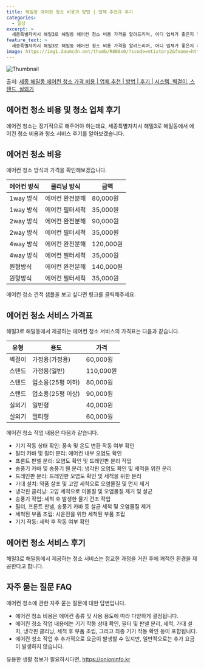 ```yaml
---
title: 해밀동 에어컨 청소 비용과 방법 | 업체 추천과 후기
categories:
  - 일상
excerpt: >
  세종특별자치시 해밀3로 해밀동 에어컨 청소 비용 가격을 알려드리며, 어디 업체가 좋은지 후기를 통해 알아보겠습니다. 현재 글에서는 시스템, 벽걸이, 스탠드, 실외기 각각에 대해 청소 비용이 나와 있으니 참고하시면 되겠습니다. 에어컨 분해 청소 방법 보기 👈 클릭셀프 에어컨 청소 방법 보기👈 클릭해밀3로 해밀동 에어컨 청소 비용시스템에어컨 방식클리닝방식금액1way 방식에어컨 완전분해80,000원1way 방식에어컨 필터세척35,000원2way 방식에어컨 완전분해90,000원2way 방식에어컨 필터세척35,000원4way 방식에어컨 완전분해120,000원4way 방식에어컨 필터세척35,000원원형방식에어컨 완전분해140,000원원형방식에어컨 필터세척35,000원에어컨 청소 견적 샘플 보기 👈 클릭에어컨 냄새의..
feature_text: >
  세종특별자치시 해밀3로 해밀동 에어컨 청소 비용 가격을 알려드리며, 어디 업체가 좋은지 후기를 통해 알아보겠습니다. 현재 글에서는 시스템, 벽걸이, 스탠드, 실외기 각각에 대해 청소 비용이 나와 있으니 참고하시면 되겠습니다. 에어컨 분해 청소 방법 보기 👈 클릭셀프 에어컨 청소 방법 보기👈 클릭해밀3로 해밀동 에어컨 청소 비용시스템에어컨 방식클리닝방식금액1way 방식에어컨 완전분해80,000원1way 방식에어컨 필터세척35,000원2way 방식에어컨 완전분해90,000원2way 방식에어컨 필터세척35,000원4way 방식에어컨 완전분해120,000원4way 방식에어컨 필터세척35,000원원형방식에어컨 완전분해140,000원원형방식에어컨 필터세척35,000원에어컨 청소 견적 샘플 보기 👈 클릭에어컨 냄새의..
image: https://img1.daumcdn.net/thumb/R800x0/?scode=mtistory2&fname=https%3A%2F%2Fblog.kakaocdn.net%2Fdn%2FbvlDSV%2FbtsHwggbE0J%2FQua4eki2cbmHbB4QfYUaGk%2Fimg.webp
---
```


![Thumbnail](https://img1.daumcdn.net/thumb/R800x0/?scode=mtistory2&fname=https%3A%2F%2Fblog.kakaocdn.net%2Fdn%2FbvlDSV%2FbtsHwggbE0J%2FQua4eki2cbmHbB4QfYUaGk%2Fimg.webp)

<p>출처: <a href="https://onioninfo.kr/entry/%EC%84%B8%EC%A2%85-%ED%95%B4%EB%B0%80%EB%8F%99-%EC%97%90%EC%96%B4%EC%BB%A8-%EC%B2%AD%EC%86%8C-%EA%B0%80%EA%B2%A9-%EB%B9%84%EC%9A%A9-%EC%97%85%EC%B2%B4-%EC%B6%94%EC%B2%9C-%EB%B0%A9%EB%B2%95-%ED%9B%84%EA%B8%B0-%EC%8B%9C%EC%8A%A4%ED%85%9C-%EB%B2%BD%EA%B1%B8%EC%9D%B4-%EC%8A%A4%ED%83%A0%EB%93%9C-%EC%8B%A4%EC%99%B8%EA%B8%B0" rel="dofollow">세종 해밀동 에어컨 청소 가격 비용 | 업체 추천 | 방법 | 후기 | 시스템, 벽걸이, 스탠드, 실외기</a> </p>

## 에어컨 청소 비용 및 청소 업체 후기



에어컨 청소는 정기적으로 해주어야 하는데요, 세종특별자치시 해밀3로 해밀동에서 에어컨 청소 비용과 청소 서비스 후기를 알아보겠습니다.

## 에어컨 청소 비용

에어컨 청소 방식과 가격을 확인해보겠습니다.

**에어컨 방식** | **클리닝 방식** | **금액**  
---|---|---  
1way 방식 | 에어컨 완전분해 | 80,000원  
1way 방식 | 에어컨 필터세척 | 35,000원  
2way 방식 | 에어컨 완전분해 | 90,000원  
2way 방식 | 에어컨 필터세척 | 35,000원  
4way 방식 | 에어컨 완전분해 | 120,000원  
4way 방식 | 에어컨 필터세척 | 35,000원  
원형방식 | 에어컨 완전분해 | 140,000원  
원형방식 | 에어컨 필터세척 | 35,000원  
  
에어컨 청소 견적 샘플을 보고 싶다면 링크를 클릭해주세요.

## 에어컨 청소 서비스 가격표

해밀3로 해밀동에서 제공하는 에어컨 청소 서비스의 가격표는 다음과 같습니다.

**유형** | **용도** | **가격**  
---|---|---  
벽걸이 | 가정용(가정용) | 60,000원  
스탠드 | 가정용(일반) | 110,000원  
스탠드 | 업소용(25평 이하) | 80,000원  
스탠드 | 업소용(25평 이상) | 90,000원  
실외기 | 일반형 | 40,000원  
실외기 | 멀티형 | 60,000원  
  
에어컨 청소 작업 내용은 다음과 같습니다.

  * 기기 작동 상태 확인: 풍속 및 온도 변환 작동 여부 확인
  * 필터 카바 및 필터 분리: 에어컨 내부 오염도 확인
  * 프론트 판넬 분리: 오염도 확인 및 드레인판 분리 작업
  * 송풍기 카바 및 송풍기 휀 분리: 냉각핀 오염도 확인 및 세척을 위한 분리
  * 드레인판 분리: 드레인판 오염도 확인 및 세척을 위한 분리
  * 가대 설치: 약품 살포 및 고압 세척으로 오염물질 및 먼지 제거
  * 냉각핀 클리닝: 고압 세척으로 이물질 및 오염물질 제거 및 살균
  * 송풍기 작업: 세척 후 발생한 물기 건조 작업
  * 필터, 프론트 판넬, 송풍기 카바 등 살균 세척 및 오염물질 제거
  * 세척된 부품 조립: 시운전을 위한 세척된 부품 조립
  * 기기 작동: 세척 후 작동 여부 확인

## 에어컨 청소 서비스 후기

해밀3로 해밀동에서 제공하는 청소 서비스는 정교한 과정을 거친 후에 쾌적한 환경을 제공한다고 합니다.

## 자주 묻는 질문 FAQ

에어컨 청소에 관한 자주 묻는 질문에 대한 답변입니다.

  * 에어컨 청소 비용은 에어컨 종류 및 사용 용도에 따라 다양하게 결정됩니다.
  * 에어컨 청소 작업 내용에는 기기 작동 상태 확인, 필터 및 판넬 분리, 세척, 가대 설치, 냉각핀 클리닝, 세척 후 부품 조립, 그리고 최종 기기 작동 확인 등이 포함됩니다.
  * 에어컨 청소 작업 후 추가적으로 요금이 발생할 수 있지만, 일반적으로는 추가 요금이 발생하지 않습니다.



 

유용한 생활 정보가 필요하시다면, <a href="https://onioninfo.kr" rel="dofollow">https://onioninfo.kr</a>


